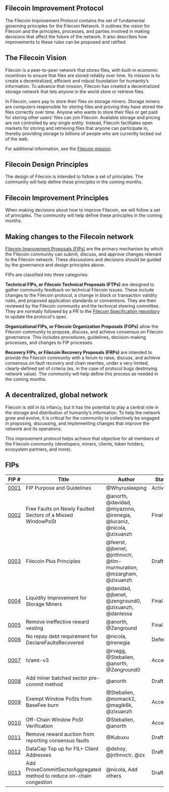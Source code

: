 ## Filecoin Improvement Protocol

The Filecoin Improvement Protocol contains the set of fundamental governing principles for the Filecoin Network. It outlines the vision for Filecoin and the principles, processes, and parties involved in making decisions that affect the future of the network. It also describes how improvements to these rules can be proposed and ratified.


## The Filecoin Vision

Filecoin is a peer-to-peer network that stores files, with built-in economic incentives to ensure that files are stored reliably over time. Its mission is to create a decentralized, efficient and robust foundation for humanity’s information. To advance that mission, Filecoin has created a decentralized storage network that lets anyone in the world store or retrieve files. 

In Filecoin, users pay to store their files on storage miners. Storage miners are computers responsible for storing files and proving they have stored the files correctly over time. Anyone who wants to store their files or get paid for storing other users’ files can join Filecoin. Available storage and pricing are not controlled by any single entity. Instead, Filecoin facilitates open markets for storing and retrieving files that anyone can participate in, thereby providing storage to billions of people who are currently locked out of the web. 

For additional information, see the [Filecoin mission](https://github.com/filecoin-project/FIPs/blob/master/mission.md).


## Filecoin Design Principles

The design of Filecoin is intended to follow a set of principles. The community will help define these principles in the coming months.


## Filecoin Improvement Principles

When making decisions about how to improve Filecoin, we will follow a set of principles. The community will help define these principles in the coming months.


## Making changes to the Filecoin network

[Filecoin Improvement Proposals (FIPs)](https://github.com/filecoin-project/FIPs/blob/master/FIPS/fip-0001.md) are the primary mechanism by which the Filecoin community can submit, discuss, and approve changes relevant to the Filecoin network. These discussions and decisions should be guided by the governance and design principles above.

FIPs are classified into three categories:

**Technical FIPs, or Filecoin Technical Proposals (FTPs)** are designed to gather community feedback on technical Filecoin issues. These include changes to the Filecoin protocol, a change in block or transaction validity rules, and proposed application standards or conventions. They are then reviewed by the Filecoin community and the technical steering committee. They are normally followed by a PR to the [Filecoin Specification repository](https://github.com/filecoin-project/specs) to update the protocol's spec.

**Organizational FIPs, or Filecoin Organization Proposals (FOPs)** allow the Filecoin community to propose, discuss, and achieve consensus on Filecoin governance. This includes procedures, guidelines, decision-making processes, and changes to FIP processes.

**Recovery FIPs, or Filecoin Recovery Proposals (FRPs)** are intended to provide the Filecoin community with a forum to raise, discuss, and achieve consensus on fault recovery and chain rewrites, under a very limited, clearly-defined set of criteria (ex, in the case of protocol bugs destroying network value). The community will help define this process as needed in the coming months.



## A decentralized, global network

Filecoin is still in its infancy, but it has the potential to play a central role in the storage and distribution of humanity’s information. To help the network grow and evolve, it is critical for the community to collectively be engaged in proposing, discussing, and implementing changes that improve the network and its operations. 

This improvement protocol helps achieve that objective for all members of the Filecoin community (developers, miners, clients, token holders, ecosystem partners, and more). 

## FIPs

|FIP #   | Title  | Author  | Status  |
|---|---|---|---|
|[0001](https://github.com/filecoin-project/FIPs/blob/master/FIPS/fip-0001.md)   | FIP Purpose and Guidelines  | @Whyrusleeping  | Active  |
|[0002](https://github.com/filecoin-project/FIPs/blob/master/FIPS/fip-0002.md)   | Free Faults on Newly Faulted Sectors of a Missed WindowPoSt  | @anorth, @davidad, @miyazono, @irenegia, @lucaniz, @nicola, @zixuanzh   |Final   |
|[0003](https://github.com/filecoin-project/FIPs/blob/master/FIPS/fip-0003.md)   | Filecoin Plus Principles  | @feerst, @jbenet, @jnthnvctr, @tim-murmuration, @mzargham, @zixuanzh  |Draft   |
|[0004](https://github.com/filecoin-project/FIPs/blob/master/FIPS/fip-0004.md)   |Liquidity Improvement for Storage Miners   | @davidad, @jbenet, @zenground0, @zixuanzh, @danlessa   | Final  |
|[0005](https://github.com/filecoin-project/FIPs/blob/master/FIPS/fip-0005.md)  |Remove ineffective reward vesting    | @anorth, @Zenground   |Final   |
|[0006](https://github.com/filecoin-project/FIPs/blob/master/FIPS/fip-0006.md)   | No repay debt requirement for DeclareFaultsRecovered  |  @nicola, @irenegia  | Deferred  |
|[0007](https://github.com/filecoin-project/FIPs/blob/master/FIPS/fip-0007.md)   | h/amt-v3  | @rvagg, @Stebalien, @anorth, @Zenground0   |Accepted   |
|[0008](https://github.com/filecoin-project/FIPs/blob/master/FIPS/fip-0008.md)   | Add miner batched sector pre-commit method  |@anorth   |Draft   |
|[0009](https://github.com/filecoin-project/FIPs/blob/master/FIPS/fip-0009.md)   | Exempt Window PoSts from BaseFee burn  |@Stebalien, @momack2, @magik6k, @zixuanzh  |Accepted   |
|[0010](https://github.com/filecoin-project/FIPs/blob/master/FIPS/fip-0010.md)   | Off-Chain Window PoSt Verification  |@Stebalien, @anorth  |Accepted  |
|[0011](https://github.com/filecoin-project/FIPs/blob/master/FIPS/fip-0011.md)   | Remove reward auction from reporting consensus faults  |@Kubuxu |Draft   |
|[0012](https://github.com/filecoin-project/FIPs/blob/master/FIPS/fip-0012.md)   | DataCap Top up for FIL+ Client Addresses  |@dshoy, @jnthnvctr, @zx |Draft   |
|[0013](https://github.com/filecoin-project/FIPs/blob/master/FIPS/fip-0013.md)   | Add ProveCommitSectorAggregated method to reduce on-chain congestion  | @nicola, Add others |Draft   |
